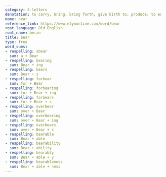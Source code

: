 ```yaml
---
category: 4-letters
denotation: to carry, bring; bring forth, give birth to, produce; to endure without resistance; to support, hold up, sustain; to wear
name: bear
reference_link: https://www.etymonline.com/word/bear
root_language: Old English
root_name: beran
title: bear
type: free
word_sums:
- respelling: abear
  sum: a + Bear
- respelling: bearing
  sum: Bear + ing
- respelling: bears
  sum: Bear + s
- respelling: forbear
  sum: for + Bear
- respelling: forbearing
  sum: for + Bear + ing
- respelling: forbears
  sum: for + Bear + s
- respelling: overbear
  sum: over + Bear
- respelling: overbearing
  sum: over + Bear + ing
- respelling: overbears
  sum: over + Bear + s
- respelling: bearable
  sum: Bear + able
- respelling: bearability
  sum: Bear + ability
- respelling: bearably
  sum: Bear + able + y
- respelling: bearableness
  sum: Bear + able + ness
---
```


